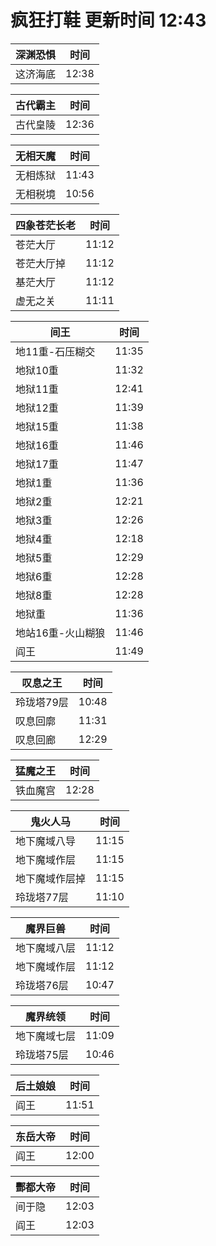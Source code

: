 # 疯狂打鞋 更新时间 12:43

| 深渊恐惧   | 时间    |
|--------|-------|
| 这济海底 | 12:38 |

| 古代霸主   | 时间    |
|--------|-------|
| 古代皇陵 | 12:36 |

| 无相天魔   | 时间    |
|--------|-------|
| 无相炼狱 | 11:43 |
| 无相税境 | 10:56 |

| 四象苍茫长老   | 时间    |
|--------|-------|
| 苍茫大厅 | 11:12 |
| 苍茫大厅掉 | 11:12 |
| 基茫大厅 | 11:12 |
| 虚无之关 | 11:11 |

| 间王   | 时间    |
|--------|-------|
| 地11重-石压糊交 | 11:35 |
| 地狱10重 | 11:32 |
| 地狱11重 | 12:41 |
| 地狱12重 | 11:39 |
| 地狱15重 | 11:38 |
| 地狱16重 | 11:46 |
| 地狱17重 | 11:47 |
| 地狱1重 | 11:36 |
| 地狱2重 | 12:21 |
| 地狱3重 | 12:26 |
| 地狱4重 | 12:18 |
| 地狱5重 | 12:29 |
| 地狱6重 | 12:28 |
| 地狱8重 | 12:28 |
| 地狱重 | 11:36 |
| 地站16重-火山糊狼 | 11:46 |
| 阎王 | 11:49 |

| 叹息之王   | 时间    |
|--------|-------|
| 玲珑塔79层 | 10:48 |
| 叹息回廓 | 11:31 |
| 叹息回廊 | 12:29 |

| 猛魔之王   | 时间    |
|--------|-------|
| 铁血魔宫 | 12:28 |

| 鬼火人马   | 时间    |
|--------|-------|
| 地下魔域八导 | 11:15 |
| 地下魔域作层 | 11:15 |
| 地下魔域作层掉 | 11:15 |
| 玲珑塔77层 | 11:10 |

| 魔界巨兽   | 时间    |
|--------|-------|
| 地下魔域八层 | 11:12 |
| 地下魔域作层 | 11:12 |
| 玲珑塔76层 | 10:47 |

| 魔界统领   | 时间    |
|--------|-------|
| 地下魔域七层 | 11:09 |
| 玲珑塔75层 | 10:46 |

| 后土娘娘   | 时间    |
|--------|-------|
| 阎王 | 11:51 |

| 东岳大帝   | 时间    |
|--------|-------|
| 阎王 | 12:00 |

| 酆都大帝   | 时间    |
|--------|-------|
| 间于隐 | 12:03 |
| 阎王 | 12:03 |